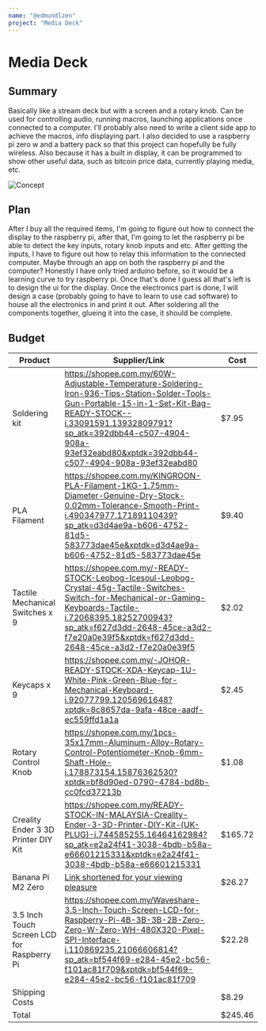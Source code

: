 ```yaml
---
name: "@edmundlzen"
project: "Media Deck"
---
```


# Media Deck

## Summary

Basically like a stream deck but with a screen and a rotary knob. Can be used for controlling audio, running macros, launching applications once connected to a computer. I'll probably also need to write a client side app to achieve the macros, info displaying part. I also decided to use a raspberry pi zero w and a battery pack so that this project can hopefully be fully wireless. Also because it has a built in display, it can be programmed to show other useful data, such as bitcoin price data, currently playing media, etc.

![Concept](https://user-images.githubusercontent.com/12859874/210131267-afd04426-078c-4969-9422-611caf134e07.png)

## Plan

After I buy all the required items, I'm going to figure out how to connect the display to the raspberry pi, after that, I'm going to let the raspberry pi be able to detect the key inputs, rotary knob inputs and etc. After getting the inputs, I have to figure out how to relay this information to the connected computer. Maybe through an app on both the raspberry pi and the computer? Honestly I have only tried arduino before, so it would be a learning curve to try raspberry pi. Once that's done I guess all that's left is to design the ui for the display. Once the electronics part is done, I will design a case (probably going to have to learn to use cad software) to house all the electronics in and print it out. After soldering all the components together, glueing it into the case, it should be complete.

## Budget

| Product         | Supplier/Link                         | Cost   |
| --------------- | ------------------------------------- | ------ |
| Soldering kit | https://shopee.com.my/60W-Adjustable-Temperature-Soldering-Iron-936-Tips-Station-Solder-Tools-Gun-Portable-15-in-1-Set-Kit-Bag-READY-STOCK--i.33091591.13932809791?sp_atk=392dbb44-c507-4904-908a-93ef32eabd80&xptdk=392dbb44-c507-4904-908a-93ef32eabd80 | $7.95 |
| PLA Filament | https://shopee.com.my/KINGROON-PLA-Filament-1KG-1.75mm-Diameter-Genuine-Dry-Stock-0.02mm-Tolerance-Smooth-Print-i.490347977.17189110439?sp_atk=d3d4ae9a-b606-4752-81d5-583773dae45e&xptdk=d3d4ae9a-b606-4752-81d5-583773dae45e | $9.40 |
| Tactile Mechanical Switches x 9 | https://shopee.com.my/-READY-STOCK-Leobog-Icesoul-Leobog-Crystal-45g-Tactile-Switches-Switch-for-Mechanical-or-Gaming-Keyboards-Tactile-i.72068395.18252700943?sp_atk=f627d3dd-2648-45ce-a3d2-f7e20a0e39f5&xptdk=f627d3dd-2648-45ce-a3d2-f7e20a0e39f5 | $2.02 |
| Keycaps x 9 | https://shopee.com.my/-JOHOR-READY-STOCK-XDA-Keycap-1U-White-Pink-Green-Blue-for-Mechanical-Keyboard-i.92077799.12056961648?xptdk=8c8657da-9afa-48ce-aadf-ec559ffd1a1a | $2.45 |
| Rotary Control Knob | https://shopee.com.my/1pcs-35x17mm-Aluminum-Alloy-Rotary-Control-Potentiometer-Knob-6mm-Shaft-Hole-i.178873154.15876362530?xptdk=bf8d90ed-0790-4784-bd8b-cc0fcd37213b | $1.08 |
| Creality Ender 3 3D Printer DIY Kit | https://shopee.com.my/READY-STOCK-IN-MALAYSIA-Creality-Ender-3-3D-Printer-DIY-Kit-(UK-PLUG)-i.744585255.16464162984?sp_atk=e2a24f41-3038-4bdb-b58a-e66601215331&xptdk=e2a24f41-3038-4bdb-b58a-e66601215331  | $165.72 |
| Banana Pi M2 Zero | [Link shortened for your viewing pleasure](https://www.lazada.com.my/products/bpi-m2-zero-bananapi-android-allwinner-h2-banana-pi-is-faster-than-raspberry-pi-zerow-i1936182967-s7792108567.html?clickTrackInfo=query%253Abanana%252Bpi%252Bm2%252Bzero%253Bnid%253A1936182967%253Bsrc%253ALazadaMainSrp%253Brn%253Aa4adf4f3da25f6d5bb3215ded2d7dc7e%253Bregion%253Amy%253Bsku%253A1936182967_MY%253Bprice%253A100018945%253Bclient%253Adesktop%253Bsupplier_id%253A100018945%253Basc_category_id%253A10000493%253Bitem_id%253A1936182967%253Bsku_id%253A7792108567%253Bshop_id%253A61360&fastshipping=0&freeshipping=0&fs_ab=1&fuse_fs=0&lang=en&location=Overseas&price=115.7&priceCompare=&ratingscore=5.0&request_id=a4adf4f3da25f6d5bb3215ded2d7dc7e&review=1&sale=28&search=1&source=search&spm=a2o4k.store_product.list.i40.79b7c8d9svZXkR&stock=1) | $26.27 |
| 3.5 Inch Touch Screen LCD for Raspberry Pi | https://shopee.com.my/Waveshare-3.5-Inch-Touch-Screen-LCD-for-Raspberry-Pi-4B-3B-3B-2B-Zero-Zero-W-Zero-WH-480X320-Pixel-SPI-Interface-i.110869235.21066606814?sp_atk=bf544f69-e284-45e2-bc56-f101ac81f709&xptdk=bf544f69-e284-45e2-bc56-f101ac81f709 | $22.28 |
| Shipping Costs |  | $8.29 |
| Total |  | $245.46 |
